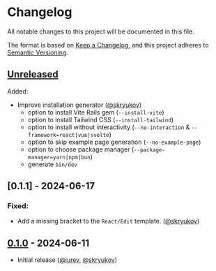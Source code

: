 # Changelog

All notable changes to this project will be documented in this file.

The format is based on [Keep a Changelog],
and this project adheres to [Semantic Versioning].

## [Unreleased]

Added:

- Improve installation generator ([@skryukov])
  - option to install Vite Rails gem (`--install-vite`)
  - option to install Tailwind CSS (`--install-tailwind`)
  - option to install without interactivity (`--no-interaction` & `--framework=react|vue|svelte`)
  - option to skip example page generation (`--no-example-page`)
  - option to choose package manager (`--package-manager=yarn|npm|bun`)
  - generate `bin/dev`

## [0.1.1] - 2024-06-17

### Fixed:

- Add a missing bracket to the `React/Edit` template. ([@skryukov]) 

## [0.1.0] - 2024-06-11

- Initial release ([@iurev], [@skryukov])

[@iurev]: https://github.com/iurev
[@skryukov]: https://github.com/skryukov

[Unreleased]: https://github.com/skryukov/inertia_rails-contrib/compare/v0.1.0...HEAD
[0.1.0]: https://github.com/skryukov/inertia_rails-contrib/commits/v0.1.0

[Keep a Changelog]: https://keepachangelog.com/en/1.0.0/
[Semantic Versioning]: https://semver.org/spec/v2.0.0.html
